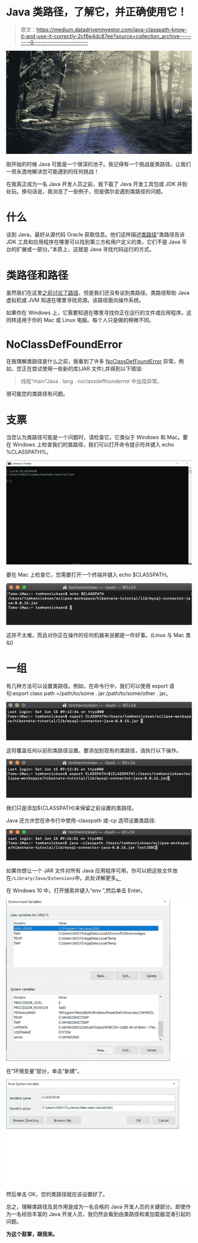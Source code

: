 # Java 类路径，了解它，并正确使用它！

> 原文：<https://medium.datadriveninvestor.com/java-classpath-know-it-and-use-it-correctly-2cf6e4dc87ee?source=collection_archive---------0----------------------->

![](img/3b81f0e90537083c069ebc60e67e9e0b.png)

刚开始的时候 Java 可能是一个很深的池子。我记得有一个挑战是类路径。让我们一劳永逸地解决您可能遇到的任何挑战！

在我真正成为一名 Java 开发人员之前，我下载了 Java 开发工具包或 JDK 并到处玩。换句话说，我浏览了一些例子，但是偶尔会遇到类路径的问题。

# 什么

谈到 Java，最好从源代码 Oracle 获取信息。他们这样描述[类路径](https://docs.oracle.com/javase/8/docs/technotes/tools/windows/classpath.html#A1100617)“类路径告诉 JDK 工具和应用程序在哪里可以找到第三方和用户定义的类，它们不是 Java 平台的扩展或一部分。”本质上，这就是 Java 寻找代码运行的方式。

# 类路径和路径

虽然我们在这里[之前讨论了路径](https://myitcareercoach.com/is-your-machine-java-ready/)，但是我们还没有谈到类路径。类路径帮助 Java 虚拟机或 JVM 知道在哪里寻找资源。该路径面向操作系统。

如果你在 Windows 上，它需要知道在哪里寻找你正在运行的文件或应用程序。这同样适用于你的 Mac 或 Linux 电脑。每个人只是做的稍微不同。

# NoClassDefFoundError

在我理解类路径是什么之前，我看到了许多 [NoClassDefFoundError](https://docs.oracle.com/javase/7/docs/api/java/lang/NoClassDefFoundError.html) 异常。例如，您正在尝试使用一些新的库(JAR 文件),并得到以下错误:

> 线程“main”Java . lang . noclassdeffounderror 中出现异常。

很可能您的类路径有问题。

# 支票

当您认为类路径可能是一个问题时，请检查它。它类似于 Windows 和 Mac。要在 Windows 上检查我们的类路径，我们可以打开命令提示符并键入 echo %CLASSPATH%。

![](img/6de29f00e1af4a63ac21bbf8ab0896e5.png)

要在 Mac 上检查它，您需要打开一个终端并键入 echo $CLASSPATH。

![](img/d542308f8d845cad448a01481d5746f9.png)

这并不太难，而且对你正在操作的任何机器来说都是一件好事。(Linux 与 Mac 类似)

# 一组

有几种方法可以设置类路径。例如，在命令行中，我们可以使用 export 语句:export class path =/path/to/some . jar:/path/to/some/other . jar。

![](img/92fbc595f4fd7a60527cd15cf18983cc.png)

这将覆盖任何以前的类路径设置。要添加到现有的类路径，请执行以下操作。

![](img/9734bab36aad08d3bbcd223443674d7c.png)

我们只是添加${CLASSPATH}来保留之前设置的类路径。

Java 还允许您在命令行中使用-classpath 或-cp 选项设置类路径:

![](img/7627d67fd0832bf97ce2dc55190a0747.png)

如果你想让一个 JAR 文件对所有 Java 应用程序可用，你可以把这些文件放在`/Library/Java/Extensions`中。此处详解更多[。](https://stackoverflow.com/questions/1675765/adding-to-the-classpath-on-osx)

在 Windows 10 中，打开搜索并键入“env ”,然后单击 Enter。

![](img/afed4e8711b7836fa1e4df88dbad0590.png)

在“环境变量”部分，单击“新建”。

![](img/d27483c732e70a8b599bde4d38d20726.png)

然后单击 OK，您的类路径就应该设置好了。

总之，理解类路径及其作用是成为一名合格的 Java 开发人员的关键部分。即使作为一名经验丰富的 Java 开发人员，我仍然会看到由类路径和类加载器混淆引起的问题。

**为这个鼓掌，跟我来。**